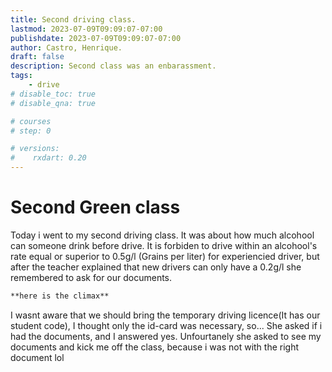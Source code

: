 ```yaml
---
title: Second driving class.
lastmod: 2023-07-09T09:09:07-07:00
publishdate: 2023-07-09T09:09:07-07:00
author: Castro, Henrique.
draft: false
description: Second class was an enbarassment.
tags: 
    - drive
# disable_toc: true
# disable_qna: true

# courses
# step: 0

# versions:
#    rxdart: 0.20
---
```


# Second Green class

Today i went to my second driving class. It was about how much alcohool can someone drink before drive. It is forbiden to drive within an alcohool's rate equal or superior to 0.5g/l (Grains per liter) for experiencied driver, but after the teacher explained that new drivers can only have a 0.2g/l she remembered to ask for our documents.

```markdown
**here is the climax**
```

I wasnt aware that we should bring the temporary driving licence(It has our student code), I thought only the id-card was necessary, so...
She asked if i had the documents, and I answered yes. Unfourtanely she asked to see my documents and kick me off the class, because i was not with the right document lol
